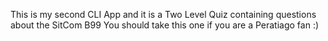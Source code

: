 This is my second CLI App and it is a Two Level Quiz containing questions about the SitCom B99
You should take this one if you are a Peratiago fan :)
